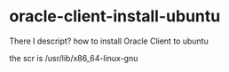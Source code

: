 # oracle-client-install-ubuntu
There I descript? how to install Oracle Client to ubuntu

the scr is /usr/lib/x86_64-linux-gnu

